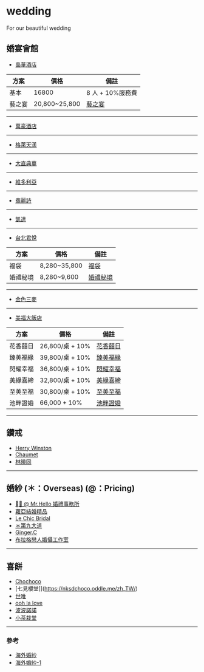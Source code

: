 # wedding

For our beautiful wedding

## 婚宴會館

- [晶華酒店](https://www.regenthotels.com/tw/regent-taipei/occasions/weddings)

| 方案   | 價格          | 備註                                                                             |
| ------ | ------------- | -------------------------------------------------------------------------------- |
| 基本   | 16800         | 8 人 + 10%服務費                                                                 |
| 藝之宴 | 20,800~25,800 | [藝之宴](https://www.marry.com.tw/studio-service_detail-kwmi9143mmsi3772mm.html) |

---

- [萬豪酒店](https://www.taipeimarriott.com.tw/)

---

- [格萊天漾](http://www.g-skyview.com/wedding_list_1.php)

---

- [大直典華](http://travelerliv.com/blog/post/227537285)

---

- [維多利亞](http://www.grandvictoria.com.tw/wedding/activity.php)

---

- [翡麗詩](https://www.felicite-wed.com/tw)

---

- [凱達](https://www.caesarmetro.com/zh-tw/Banquet)

---

- [台北君悅](https://www.hyatt.com/zh-HK/hotel/taiwan/grand-hyatt-taipei/taigh/special-events)

| 方案     | 價格         | 備註                                                                               |
| -------- | ------------ | ---------------------------------------------------------------------------------- |
| 福袋     | 8,280~35,800 | [福袋](https://www.marry.com.tw/studio-service_detail-kwmi7532mmsi21439mm.html)    |
| 婚禮秘境 | 8,280~9,600  | [婚禮秘境](https://www.marry.com.tw/studio-service_detail-kwmi7532mmsi8002mm.html) |

---

- [金色三麥](https://citynotes.me/2018/lebledor)

---

- [美福大飯店](https://www.grandmayfull.com)

| 方案     | 價格            | 備註                                                                             |
| -------- | --------------- | -------------------------------------------------------------------------------- |
| 花香囍日 | 26,800/桌 + 10% | [花香囍日](https://www.grandmayfull.com/uploads/events/20210104_173807_957.jpeg) |
| 臻美福緣 | 39,800/桌 + 10% | [臻美福緣](https://www.grandmayfull.com/uploads/events/20200820_115655_480.jpeg) |
| 閃耀幸福 | 36,800/桌 + 10% | [閃耀幸福](https://www.grandmayfull.com/uploads/events/20200820_115640_205.jpeg) |
| 美緣喜締 | 32,800/桌 + 10% | [美緣喜締](https://www.grandmayfull.com/uploads/events/20200820_115629_289.jpeg) |
| 至美至福 | 30,800/桌 + 10% | [至美至福](https://www.grandmayfull.com/uploads/events/20200820_115615_949.jpeg) |
| 池畔證婚 | 66,000 + 10%    | [池畔證婚](https://www.grandmayfull.com/uploads/events/20200820_115721_558.jpeg) |

---

## 鑽戒

- [Herry Winston](https://www.harrywinston.com/zh-hans/category/订婚戒指)
- [Chaumet](https://www.chaumet.com/cht)
- [林曉同](https://www.lin-shiao-tung.com/)

---

## 婚紗 (＊：Overseas) (@：Pricing)

- [＊ @ Mr.Hello 婚禮事務所](https://mr-hello.com/overseas-price?fbclid=IwAR23vpQJ-7xPvemlAg_yGLetXlIgil52XRvWah_S9fqLeFr5JJjb7CaOnws)
- [蘿亞結婚精品](https://www.taipeiroyalwed.tw/portfolio/婚紗禮服款式【裸紗】/)
- [Le Chic Bridal](https://www.facebook.com/LeChicBridal/?__tn__=-UC*F)
- [＊第九大道](https://no9-wedding.com/display/aman/)
- [Ginger.C](https://gingercbridal.com)
- [布拉格戀人婚攝工作室](https://www.pragueloverswedding.com)

---

## 喜餅

- [Chochoco](http://www.chochocowedding.com/index.php?gclid=Cj0KCQiA0rSABhDlARIsAJtjfCcrs9ouhCL1_HUWM_AeSILrri7VBqgBn1KX10QPU5w0Zfdy14otXa4aAlh0EALw_wcB#reservation)
- [七見櫻堂]](https://nksdchoco.oddle.me/zh_TW/)
- [世唯](http://www.sweetway.com.tw)
- [ooh la love](https://oohlalove.com.tw)
- [波波諾諾](https://bobonono.tw)
- [小茶栽堂](https://www.zeniqueshop.net/Templates/Model1/index.jsp)

---

### 參考

- [海外婚紗](https://www.dcard.tw/f/travel/p/230734342)
- [海外婚紗-1](http://sharkjiang.com/oversea/)